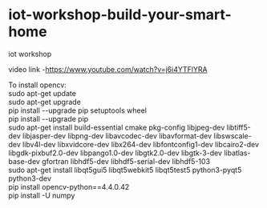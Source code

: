 # iot-workshop-build-your-smart-home
 iot workshop

video link -https://www.youtube.com/watch?v=j6i4YTFlYRA

To install opencv:
<br/>sudo apt-get update 
<br/>sudo apt-get upgrade
<br/>pip install --upgrade pip setuptools wheel
<br/>pip install --upgrade pip
<br/>sudo apt-get install build-essential cmake pkg-config libjpeg-dev libtiff5-dev libjasper-dev libpng-dev libavcodec-dev libavformat-dev libswscale-dev libv4l-dev libxvidcore-dev libx264-dev libfontconfig1-dev libcairo2-dev libgdk-pixbuf2.0-dev libpango1.0-dev libgtk2.0-dev libgtk-3-dev libatlas-base-dev gfortran libhdf5-dev libhdf5-serial-dev libhdf5-103
<br/>sudo apt-get install libqt5gui5 libqt5webkit5 libqt5test5 python3-pyqt5 python3-dev
<br/>pip install opencv-python==4.4.0.42
<br/>pip install -U numpy
